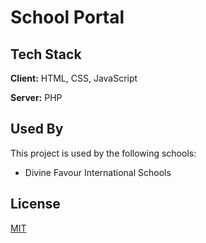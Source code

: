 
# School Portal




## Tech Stack

**Client:** HTML, CSS, JavaScript

**Server:** PHP


## Used By

This project is used by the following schools:

- Divine Favour International Schools



## License

[MIT](https://choosealicense.com/licenses/mit/)

